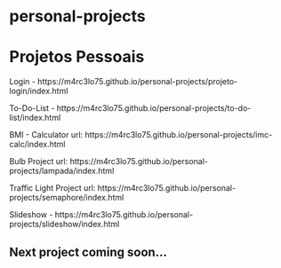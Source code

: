 # personal-projects
# Projetos Pessoais 
<div>
  <p>Login - https://m4rc3lo75.github.io/personal-projects/projeto-login/index.html</p>
  <p>To-Do-List - https://m4rc3lo75.github.io/personal-projects/to-do-list/index.html</p>
  <p>BMI - Calculator url: https://m4rc3lo75.github.io/personal-projects/imc-calc/index.html</p>
  <p>Bulb Project url: https://m4rc3lo75.github.io/personal-projects/lampada/index.html</p>
  <p>Traffic Light Project url: https://m4rc3lo75.github.io/personal-projects/semaphore/index.html</p>
  <p>Slideshow - https://m4rc3lo75.github.io/personal-projects/slideshow/index.html</p>
</div>
<h2>Next project coming soon...</h2>
